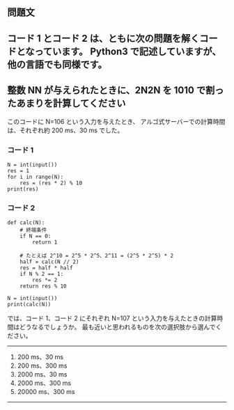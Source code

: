 ## 問題文

## コード 1 とコード 2 は、ともに次の問題を解くコードとなっています。 Python3 で記述していますが、他の言語でも同様です。

## 整数 NN が与えられたときに、2N2N を 1010 で割ったあまりを計算してください

このコードに N=106 という入力を与えたとき、 アルゴ式サーバーでの計算時間は、それぞれ約 200 ms、30 ms でした。

### コード 1

```python3
N = int(input())
res = 1
for i in range(N):
    res = (res * 2) % 10
print(res)
```

### コード 2

```python3
def calc(N):
    # 終端条件
    if N == 0:
        return 1

    # たとえば 2^10 = 2^5 * 2^5、2^11 = (2^5 * 2^5) * 2
    half = calc(N // 2)
    res = half * half
    if N % 2 == 1:
        res *= 2
    return res % 10

N = int(input())
print(calc(N))
```

では、コード 1、コード 2 にそれぞれ N=107 という入力を与えたときの計算時間はどうなるでしょうか。 最も近いと思われるものを次の選択肢から選んでください。

---

1. 200 ms、30 ms
2. 200 ms、300 ms
3. 2000 ms、30 ms
4. 2000 ms、300 ms
5. 20000 ms、300 ms

---
